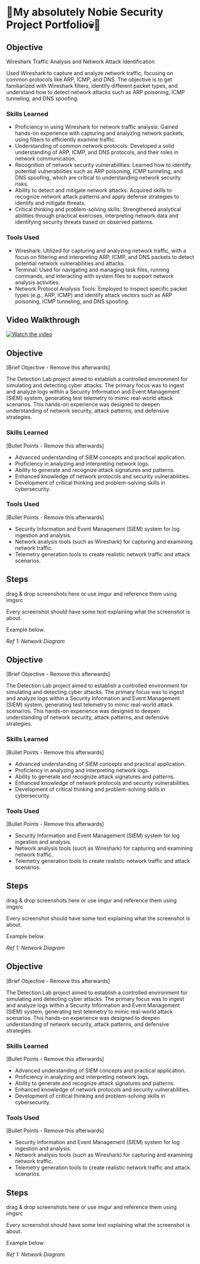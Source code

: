 # 🎩My absolutely Nobie Security Project Portfolio💀🎩

## Objective
Wireshark Traffic Analysis and Network Attack Identification

Used Wireshark to capture and analyze network traffic, focusing on common protocols like ARP, ICMP, and DNS. The objective is to get familiarized  with Wireshark filters, identify different packet types, and understand how to detect network attacks such as ARP poisoning, ICMP tunneling, and DNS spoofing.

### Skills Learned

- Proficiency in using Wireshark for network traffic analysis: Gained hands-on experience with capturing and analyzing network packets, using filters to efficiently examine traffic.
- Understanding of common network protocols: Developed a solid understanding of ARP, ICMP, and DNS protocols, and their roles in network communication.
- Recognition of network security vulnerabilities: Learned how to identify potential vulnerabilities such as ARP poisoning, ICMP tunneling, and DNS spoofing, which are critical to understanding network security risks.
- Ability to detect and mitigate network attacks: Acquired skills to recognize network attack patterns and apply defense strategies to identify and mitigate threats.
- Critical thinking and problem-solving skills: Strengthened analytical abilities through practical exercises, interpreting network data and identifying security threats based on observed patterns.

### Tools Used

- Wireshark: Utilized for capturing and analyzing network traffic, with a focus on filtering and interpreting ARP, ICMP, and DNS packets to detect potential network vulnerabilities and attacks.
- Terminal: Used for navigating and managing task files, running commands, and interacting with system files to support network analysis activities.
- Network Protocol Analysis Tools: Employed to inspect specific packet types (e.g., ARP, ICMP) and identify attack vectors such as ARP poisoning, ICMP tunneling, and DNS spoofing.

## Video Walkthrough

[![Watch the video](https://img.youtube.com/vi/vqfXEbwMKJ4/maxresdefault.jpg)](https://www.youtube.com/watch?v=vqfXEbwMKJ4&t=70s)

















## Objective
[Brief Objective - Remove this afterwards]

The Detection Lab project aimed to establish a controlled environment for simulating and detecting cyber attacks. The primary focus was to ingest and analyze logs within a Security Information and Event Management (SIEM) system, generating test telemetry to mimic real-world attack scenarios. This hands-on experience was designed to deepen understanding of network security, attack patterns, and defensive strategies.

### Skills Learned
[Bullet Points - Remove this afterwards]

- Advanced understanding of SIEM concepts and practical application.
- Proficiency in analyzing and interpreting network logs.
- Ability to generate and recognize attack signatures and patterns.
- Enhanced knowledge of network protocols and security vulnerabilities.
- Development of critical thinking and problem-solving skills in cybersecurity.

### Tools Used
[Bullet Points - Remove this afterwards]

- Security Information and Event Management (SIEM) system for log ingestion and analysis.
- Network analysis tools (such as Wireshark) for capturing and examining network traffic.
- Telemetry generation tools to create realistic network traffic and attack scenarios.

## Steps
drag & drop screenshots here or use imgur and reference them using imgsrc

Every screenshot should have some text explaining what the screenshot is about.

Example below.

*Ref 1: Network Diagram*





















## Objective
[Brief Objective - Remove this afterwards]

The Detection Lab project aimed to establish a controlled environment for simulating and detecting cyber attacks. The primary focus was to ingest and analyze logs within a Security Information and Event Management (SIEM) system, generating test telemetry to mimic real-world attack scenarios. This hands-on experience was designed to deepen understanding of network security, attack patterns, and defensive strategies.

### Skills Learned
[Bullet Points - Remove this afterwards]

- Advanced understanding of SIEM concepts and practical application.
- Proficiency in analyzing and interpreting network logs.
- Ability to generate and recognize attack signatures and patterns.
- Enhanced knowledge of network protocols and security vulnerabilities.
- Development of critical thinking and problem-solving skills in cybersecurity.

### Tools Used
[Bullet Points - Remove this afterwards]

- Security Information and Event Management (SIEM) system for log ingestion and analysis.
- Network analysis tools (such as Wireshark) for capturing and examining network traffic.
- Telemetry generation tools to create realistic network traffic and attack scenarios.

## Steps
drag & drop screenshots here or use imgur and reference them using imgsrc

Every screenshot should have some text explaining what the screenshot is about.

Example below.

*Ref 1: Network Diagram*















## Objective
[Brief Objective - Remove this afterwards]

The Detection Lab project aimed to establish a controlled environment for simulating and detecting cyber attacks. The primary focus was to ingest and analyze logs within a Security Information and Event Management (SIEM) system, generating test telemetry to mimic real-world attack scenarios. This hands-on experience was designed to deepen understanding of network security, attack patterns, and defensive strategies.

### Skills Learned
[Bullet Points - Remove this afterwards]

- Advanced understanding of SIEM concepts and practical application.
- Proficiency in analyzing and interpreting network logs.
- Ability to generate and recognize attack signatures and patterns.
- Enhanced knowledge of network protocols and security vulnerabilities.
- Development of critical thinking and problem-solving skills in cybersecurity.

### Tools Used
[Bullet Points - Remove this afterwards]

- Security Information and Event Management (SIEM) system for log ingestion and analysis.
- Network analysis tools (such as Wireshark) for capturing and examining network traffic.
- Telemetry generation tools to create realistic network traffic and attack scenarios.

## Steps
drag & drop screenshots here or use imgur and reference them using imgsrc

Every screenshot should have some text explaining what the screenshot is about.

Example below.

*Ref 1: Network Diagram*
